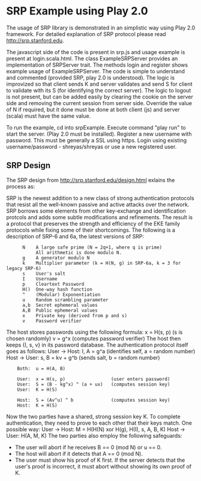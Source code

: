 SRP Example using Play 2.0
==========================

The usage of SRP library is demonstrated in an simplistic way using Play 2.0 framework. For detailed explanation of SRP protocol please read http://srp.stanford.edu.

The javascript side of the code is present in srp.js and usage example is present at login.scala.html. The class ExampleSRPServer provides an implementation of SRPServer trait. The methods login and register shows example usage of ExampleSRPServer. The code is simple to understand and commented (provided SRP, play 2.0 is understood). The logic is improvized so that client sends K and server validates and send S for client to validate with its S (for identifying the correct server). The logic to logout is not present, but can be added easily by clearing the cookie on the server side and removing the current session from server side. Override the value of N if required, but it done must be done at both client (js) and server (scala) must have the same value.

To run the example, cd into srpExample. Execute command "play run" to start the server. (Play 2.0 must be installed). Register a new username with password. This must be generally a SSL using https. Login using existing username/password - shreyas/shreyas or use a new registered user.

SRP Design
----------

The SRP design from http://srp.stanford.edu/design.html exlains the process as:

SRP is the newest addition to a new class of strong authentication protocols that resist all the well-known passive and active attacks over the network. SRP borrows some elements from other key-exchange and identification protcols and adds some subtle modifications and refinements. The result is a protocol that preserves the strength and efficiency of the EKE family protocols while fixing some of their shortcomings.
The following is a description of SRP-6 and 6a, the latest versions of SRP:

		  N    A large safe prime (N = 2q+1, where q is prime)
			   All arithmetic is done modulo N.
		  g    A generator modulo N
		  k    Multiplier parameter (k = H(N, g) in SRP-6a, k = 3 for legacy SRP-6)
		  s    User's salt
		  I    Username
		  p    Cleartext Password
		  H()  One-way hash function
		  ^    (Modular) Exponentiation
		  u    Random scrambling parameter
		  a,b  Secret ephemeral values
		  A,B  Public ephemeral values
		  x    Private key (derived from p and s)
		  v    Password verifier
The host stores passwords using the following formula:
		  x = H(s, p)               (s is chosen randomly)
		  v = g^x                   (computes password verifier)
The host then keeps {I, s, v} in its password database. The authentication protocol itself goes as follows:
		User -> Host:  I, A = g^a                  (identifies self, a = random number)
		Host -> User:  s, B = kv + g^b             (sends salt, b = random number)

        Both:  u = H(A, B)

        User:  x = H(s, p)                 (user enters password)
        User:  S = (B - kg^x) ^ (a + ux)   (computes session key)
        User:  K = H(S)

        Host:  S = (Av^u) ^ b              (computes session key)
        Host:  K = H(S)
Now the two parties have a shared, strong session key K. To complete authentication, they need to prove to each other that their keys match. One possible way:
		User -> Host:  M = H(H(N) xor H(g), H(I), s, A, B, K)
		Host -> User:  H(A, M, K)
The two parties also employ the following safeguards:
* The user will abort if he receives B == 0 (mod N) or u == 0.
* The host will abort if it detects that A == 0 (mod N).
* The user must show his proof of K first. If the server detects that the user's proof is incorrect, it must abort without showing its own proof of K.


